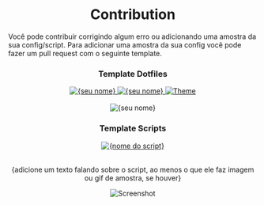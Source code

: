 <h1 align="center">Contribution</h1>

<p>
Você pode contribuir corrigindo algum erro ou adicionando uma amostra da sua config/script.
Para adicionar uma amostra da sua config você pode fazer um pull request com o seguinte template.
</p>

<h3 align="center">Template Dotfiles</h3>

<div align="center">
  <a href="{Link referencia para o seu dotfiles.}">
    <img alt="{seu nome}" src="https://img.shields.io/badge/config-{seu nome}-%232c3e50?style=for-the-badge" />
  </a>
  <a href="{Link referencia para WM.}">
    <img alt="{seu nome}" src="https://img.shields.io/badge/wm-{nome da vw}-%235352ed?style=for-the-badge" />
  </a>
  <a href="{Link referencia para o thema.}">
    <img alt="Theme" src="https://img.shields.io/badge/theme-{nome do thema}-%232ed573?style=for-the-badge" />
  </a>
  <br/><br/>
  <img alt="{seu nome}" src="{Link para captura de tela / Gif}" />
</div>

<h3 align="center">Template Scripts</h3>

<div align="center">
  <a href="{Link referencia para o seu script.}">
    <img alt="{nome do script}" src="https://img.shields.io/badge/{nome do script}-%2322252f?style=for-the-badge" />
  </a>
  <br/><br/>
  <p>{adicione um texto falando sobre o script, ao menos o que ele faz imagem ou gif de amostra, se houver}</p>
  <img alt="Screenshot" src="{Link para captura de tela / Gif}" />
</div>
